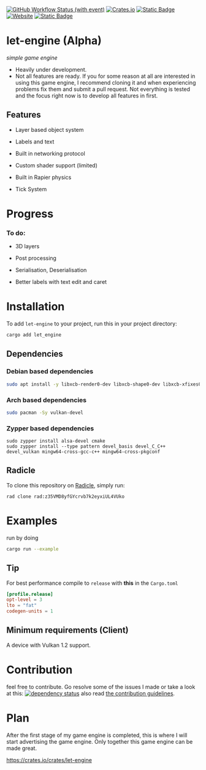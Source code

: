 [![GitHub Workflow Status (with event)](https://img.shields.io/github/actions/workflow/status/Letronix624/let-engine/rust.yml?style=for-the-badge&logo=github&label=GitHub&color=9376e0)](https://github.com/Letronix624/let-engine) [![Crates.io](https://img.shields.io/crates/d/let-engine?style=for-the-badge&logo=rust&label=Crates.io&color=e893cf)](https://crates.io/crates/let-engine) [![Static Badge](https://img.shields.io/badge/Docs-passing?style=for-the-badge&logo=docsdotrs&color=f3bcc8&link=docs.rs%2Flet_engine)](https://docs.rs/let-engine) [![Website](https://img.shields.io/website?up_message=Up&up_color=f6ffa6&down_message=Down&down_color=lightgrey&url=https%3A%2F%2Flet.software%2F&style=for-the-badge&logo=apache&color=f6ffa6&link=https%3A%2F%2Flet.software%2F)](https://let.software/) [![Static Badge](https://img.shields.io/badge/radicle-up-brightgreen?style=for-the-badge&logo=git&label=Radicle&link=https%3A%2F%2Fapp.radicle.xyz%2Fnodes%2Fseed.let.software%2Frad%3Az35VMD8yfGYcrvb7k2eyxiUL4VUko)](https://app.radicle.xyz/nodes/seed.let.software/rad:z35VMD8yfGYcrvb7k2eyxiUL4VUko)

# let-engine (Alpha)

_simple game engine_

- Heavily under development.
- Not all features are ready.
If you for some reason at all are interested in using this game engine, I recommend cloning it and when experiencing problems fix them and submit a pull request. Not everything is tested and the focus right now is to develop all features in first.

## Features

- Layer based object system

- Labels and text

- Built in networking protocol

- Custom shader support (limited)

- Built in Rapier physics

- Tick System

# Progress

### To do:

- 3D layers

- Post processing

- Serialisation, Deserialisation

- Better labels with text edit and caret

# Installation

To add `let-engine` to your project, run this in your project directory:
```bash
cargo add let_engine
```
## Dependencies
### Debian based dependencies

```bash
sudo apt install -y libxcb-render0-dev libxcb-shape0-dev libxcb-xfixes0-dev build-essential cmake libvulkan-dev libasound2-dev libfontconfig1-dev
```
### Arch based dependencies

```bash
sudo pacman -Sy vulkan-devel
```
### Zypper based dependencies

```
sudo zypper install alsa-devel cmake
sudo zypper install --type pattern devel_basis devel_C_C++ devel_vulkan mingw64-cross-gcc-c++ mingw64-cross-pkgconf
```
## Radicle

To clone this repository on [Radicle](https://radicle.xyz), simply run:

```
rad clone rad:z35VMD8yfGYcrvb7k2eyxiUL4VUko
```
# Examples

run by doing
```bash
cargo run --example 
```
## Tip
For best performance compile to `release` with **this** in the `Cargo.toml`

```toml
[profile.release]
opt-level = 3
lto = "fat"
codegen-units = 1
```

## Minimum requirements (Client)
A device with Vulkan 1.2 support.
# Contribution
feel free to contribute. Go resolve some of the issues I made or take a look at this:
[![dependency status](https://deps.rs/repo/github/Letronix624/let-engine/status.svg)](https://deps.rs/repo/github/Letronix624/let-engine)
also read [the contribution guidelines](CONTRIBUTING.md).

# Plan
After the first stage of my game engine is completed, this is where I will start advertising the game engine.
Only together this game engine can be made great.

https://crates.io/crates/let-engine

